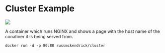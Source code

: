 Cluster Example
=============

[![](https://images.microbadger.com/badges/image/russmckendrick/cluster.svg)](https://microbadger.com/images/russmckendrick/cluster "Get your own image badge on microbadger.com")

A container which runs NGINX and shows a page with the host name of the conatiner it is being served from.

```docker run -d -p 80:80 russmckendrick/cluster```
